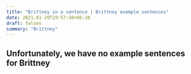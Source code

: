 ```yaml
---
title: "Brittney in a sentence | Brittney example sentences"
date: 2021-01-20T19:57:50+05:30
draft: falses
summary: "Brittney"
---
```

## Unfortunately, we have no example sentences for Brittney                 
